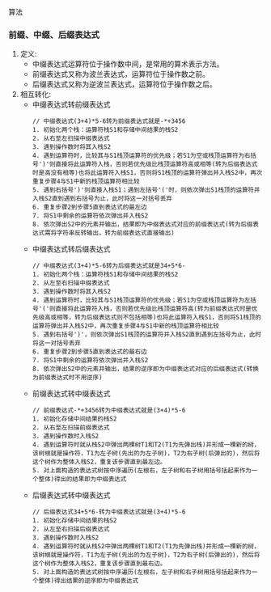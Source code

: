 算法

### 前缀、中缀、后缀表达式
  1. 定义:
      - 中缀表达式运算符位于操作数中间，是常用的算术表示方法。
      - 前缀表达式又称为波兰表达式，运算符位于操作数之前。
      - 后缀表达式又称为逆波兰表达式，运算符位于操作数之后。
  2. 相互转化:
      - 中缀表达式转前缀表达式
        ```
        // 中缀表达式(3+4)*5-6转为前缀表达式就是-*+3456
        1. 初始化两个栈：运算符栈S1和存储中间结果的栈S2
        2. 从右至左扫描中缀表达式
        3. 遇到操作数时将其入栈S2
        4. 遇到运算符时，比较其与S1栈顶运算符的优先级；若S1为空或栈顶运算符为右括号')'则直接将此运算符入栈，否则若优先级比栈顶运算符高或相等(转为后缀表达式时是高没有相等)也将此运算符入栈S1，否则将S1栈顶的运算符弹出并入栈S2中，再次重复步骤4与S1中新的栈顶运算符相比较
        5. 遇到右括号')'则直接入栈S1；遇到左括号'('时，则依次弹出S1栈顶的运算符并入栈S2直到遇到右括号为止，此时将这一对括号丢弃
        6. 重复步骤2到步骤5直到表达式的最左边
        7. 将S1中剩余的运算符依次弹出并入栈S2
        8. 依次弹出S2中的元素并输出，结果即为中缀表达式对应的前缀表达式(转为后缀表达式需将字符串反转输出，转为前缀表达式直接输出)
        ```
      - 中缀表达式转后缀表达式
        ```
        // 中缀表达式(3+4)*5-6转为后缀表达式就是34+5*6-
        1. 初始化两个栈：运算符栈S1和存储中间结果的栈S2
        2. 从左至右扫描中缀表达式
        3. 遇到操作数时将其入栈S2
        4. 遇到运算符时，比较其与S1栈顶运算符的优先级；若S1为空或栈顶运算符为左括号'('则直接将此运算符入栈，否则若优先级比栈顶运算符高(转为前缀表达式时是优先级高或相等，转为后缀表达式则不包括相等)也将此运算符入栈S1，否则将S1栈顶的运算符弹出并入栈S2中，再次重复步骤4与S1中新的栈顶运算符相比较
        5. 遇到右括号')'，则依次弹出S1栈顶的运算符并入栈S2直到遇到左括号为止，此时将这一对括号丢弃
        6. 重复步骤2到步骤5直到表达式的最右边
        7. 将S1中剩余的运算符依次弹出并入栈S2
        8. 依次弹出S2中的元素并输出，结果的逆序即为中缀表达式对应的后缀表达式(转换为前缀表达式时不用逆序)
        ``` 
      - 前缀表达式转中缀表达式
        ```
        // 前缀表达式-*+3456转为中缀表达式就是(3+4)*5-6
        1. 初始化存储中间结果的栈S2
        2. 从右至左扫描前缀表达式
        3. 遇到操作数时入栈S2
        4. 遇到运算符时就从栈S2中弹出两棵树T1和T2(T1为先弹出栈)并形成一棵新的树，该树根就是操作符，T1为左子树(先出的为左子树)，T2为右子树(后弹出的)，然后将这个树作为整体入栈S2，重复该步骤直到最左边。
        5. 对上面构造的表达式树按中序遍历(左根右，左子树和右子树用括号括起来作为一个整体)得出的结果即为中缀表达式
        ```
      - 后缀表达式转中缀表达式
        ```
        // 后缀表达式34+5*6-转为中缀表达式就是(3+4)*5-6
        1. 初始化存储中间结果的栈S2
        2. 从左至右扫描后缀表达式
        3. 遇到操作数时入栈S2
        4. 遇到运算符时就从栈S2中弹出两棵树T1和T2(T1为先弹出栈)并形成一棵新的树，该树根就是操作符，T1为左子树(先出的为左子树)，T2为右子树(后弹出的)，然后将这个树作为整体入栈S2，重复该步骤直到最右边。
        5. 对上面构造的表达式树按中序遍历(左根右，左子树和右子树用括号括起来作为一个整体)得出结果的逆序即为中缀表达式
        ```
